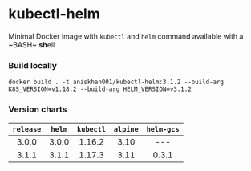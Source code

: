 # kubectl-helm
Minimal Docker image with `kubectl` and `helm` command available with a ~BASH~ **sh**ell

### Build locally
`docker build . -t aniskhan001/kubectl-helm:3.1.2 --build-arg K8S_VERSION=v1.18.2 --build-arg HELM_VERSION=v3.1.2`


### Version charts

| `release` | `helm` | `kubectl` | `alpine` | `helm-gcs` |
|    :-:    |  :-:   |    :-:    |   :-:    |    :-:     |
| 3.0.0 | 3.0.0 | 1.16.2 | 3.10 | --- |
| 3.1.1 | 3.1.1 | 1.17.3 | 3.11 | 0.3.1 |
